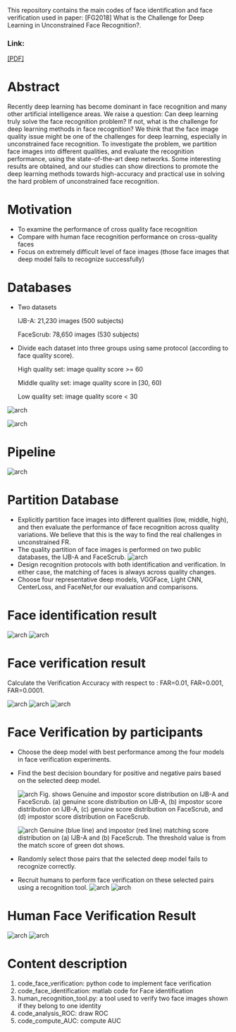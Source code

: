 This repository contains the main codes of face identification and face verification used in paper: [FG2018] What is the Challenge for Deep Learning in Unconstrained Face Recognition?.

### Link: 
[[PDF]](https://ieeexplore.ieee.org/abstract/document/8373863)

# Abstract
Recently deep learning has become dominant in face recognition and many other artificial intelligence areas. We raise a question: Can deep learning truly solve the face recognition problem? If not, what is the challenge for deep learning methods in face recognition? We think that the
face image quality issue might be one of the challenges for deep learning, especially in unconstrained face recognition. To investigate the problem, we partition face images into different qualities, and evaluate the recognition performance, using the state-of-the-art deep networks. Some interesting results are obtained, and our studies can show directions to promote the deep learning methods towards high-accuracy and practical use in solving the hard problem of unconstrained face recognition.

# Motivation
* To examine the performance of cross quality face recognition
* Compare with human face recognition performance on cross-quality faces
* Focus on extremely difficult level of face images (those face images that deep model fails to recognize successfully)

# Databases
* Two datasets
  
    IJB-A:   21,230 images (500 subjects)
    
    FaceScrub:   78,650 images (530 subjects)

* Divide each dataset into three groups using same protocol (according to face quality score).
  
    High quality set:  image quality score >= 60
    
    Middle quality set:  image quality score in [30, 60)
    
    Low quality set:  image quality score < 30

![arch](fig/data.png)

![arch](fig/fig1.png)


# Pipeline
 ![arch](fig/pipeline.jpeg)

 # Partition Database
* Explicitly partition face images into different qualities (low, middle, high), and then evaluate the performance of face recognition across quality variations. We believe that this is the way to find the real challenges in unconstrained FR. 
* The quality partition of face images is performed on two public databases, the IJB-A and FaceScrub.
  ![arch](fig/pair.png)
* Design recognition protocols with both identification and verification. In either case, the matching of faces is always across quality changes.
* Choose four representative deep models, VGGFace, Light CNN, CenterLoss, and FaceNet,for our evaluation and comparisons.

# Face identification result
![arch](fig/fig_fi_ijba.png)
![arch](fig/fig_fi_facescrub.png)

# Face verification result
Calculate the Verification Accuracy with respect to :
FAR=0.01,
FAR=0.001,
FAR=0.0001.

![arch](fig/fig_fv.png)
![arch](fig/fig_fv_ijba.png)
![arch](fig/fig_fv_facescrub.png)

# Face Verification by participants
 
* Choose the deep model with best performance among the four models in face verification experiments.
* Find the best decision boundary for positive and negative pairs based on the selected deep model.

   ![arch](fig/pairdis.jpeg)
   Fig. shows Genuine and impostor score distribution on IJB-A and FaceScrub. (a) genuine score distribution on IJB-A, (b) impostor score distribution on IJB-A, (c) genuine score distribution on FaceScrub, and (d) impostor score distribution on FaceScrub.

   ![arch](fig/gadis.jpeg)
   Genuine (blue line) and impostor (red line) matching score distribution on (a) IJB-A and (b) FaceScrub. The threshold value is from the match score
of green dot shows. 
  
* Randomly select those pairs that the selected deep model fails to recognize correctly.
* Recruit humans to perform face verification on these selected pairs using a recognition tool.
   ![arch](fig/par.png)
   ![arch](fig/tool.png)

# Human Face Verification Result
   ![arch](fig/res.png)
   ![arch](fig/rochuman.jpeg)

# Content description
1. code_face_verification: python code to implement face verification
2. code_face_identification: matlab code for Face identification
3. human_recognition_tool.py: a tool used to verify two face images shown if they belong to one identity
4. code_analysis_ROC: draw ROC
5. code_compute_AUC: compute AUC  

